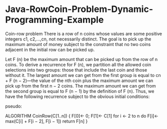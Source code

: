 # Java-RowCoin-Problem-Dynamic-Programming-Example
Coin-row problem There is a row of n coins whose values are some positive integers c1, c2,...,cn, not necessarily distinct. The goal is to pick up the maximum amount of money subject to the constraint that no two coins adjacent in the initial row can be picked up.

Let F (n) be the maximum amount that can be picked up from the row of n
coins. To derive a recurrence for F (n), we partition all the allowed coin selections into two groups: those that include the last coin and those without it. The largest amount we can get from the first group is equal to cn + F (n − 2)—the value of the nth coin plus the maximum amount we can pick up from the first n − 2 coins. The maximum amount we can get from the second group is equal to F (n − 1) by the definition of F (n). Thus, we have the following recurrence subject to the obvious initial conditions:

pseudo:

ALGORITHM CoinRow(C[1..n]) {
  F[0]← 0; F[1]← C[1]
  for i ← 2 to n do
    F[i]← max(C[i] + F[i − 2], F[i − 1])
  return F[n]
}

